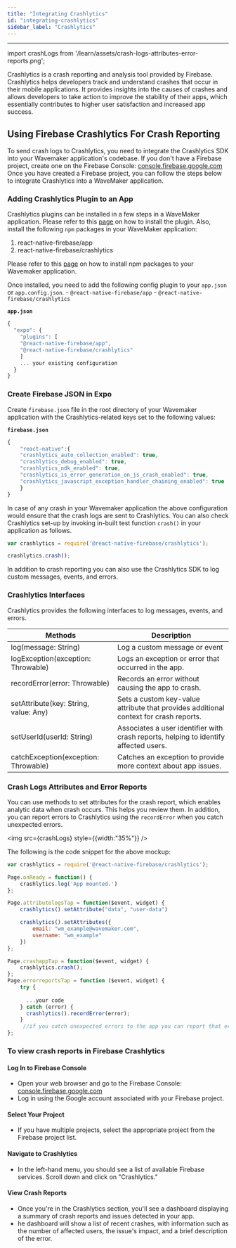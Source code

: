 ```yaml
---
title: "Integrating Crashlytics"
id: "integrating-crashlytics"
sidebar_label: "Crashlytics"
---
```

---
import crashLogs from '/learn/assets/crash-logs-attributes-error-reports.png';

Crashlytics is a crash reporting and analysis tool provided by Firebase. Crashlytics helps developers track and understand crashes that occur in their mobile applications. It provides insights into the causes of crashes and allows developers to take action to improve the stability of their apps, which essentially contributes to higher user satisfaction and increased app success.

## Using Firebase Crashlytics For Crash Reporting
To send crash logs to Crashlytics, you need to integrate the Crashlytics SDK into your Wavemaker application's codebase.
If you don't have a Firebase project, create one on the Firebase Console: [console.firebase.google.com](https://console.firebase.google.com/)
Once you have created a Firebase project, you can follow the steps below to integrate Crashlytics into a WaveMaker application.

### Adding Crashlytics Plugin to an App

Crashlytics plugins can be installed in a few steps in a WaveMaker application. Please refer to this [page](https://docs.wavemaker.com/learn/react-native/third-party-expo-plugins#expo)
on how to install the plugin. Also, install the following `npm` packages in your WaveMaker application:

1. react-native-firebase/app
2. react-native-firebase/crashlytics

Please refer to this [page](https://docs.wavemaker.com/learn/react-native/third-party-expo-plugins#npm) on how to install npm packages to your Wavemaker application.

Once installed, you need to add the following config plugin to your `app.json` or `app.config.json`.
    - `@react-native-firebase/app`
    - `@react-native-firebase/crashlytics` 

**`app.json`**

```javascript
{
  "expo": {
    "plugins": [
    "@react-native-firebase/app",
    "@react-native-firebase/crashlytics"
    ]
    ... your existing configuration 
  }
}
```

### Create Firebase JSON in Expo

Create `firebase.json` file in the root directory of your Wavemaker application with the Crashlytics-related keys set to the following values: 

**`firebase.json`**

```javascript
{
    "react-native":{
    "crashlytics_auto_collection_enabled": true,
    "crashlytics_debug_enabled": true,
    "crashlytics_ndk_enabled": true,
    "crashlytics_is_error_generation_on_js_crash_enabled": true,
    "crashlytics_javascript_exception_handler_chaining_enabled": true
    }
}
```

In case of any crash in your Wavemaker application the above configuration would ensure that the crash logs are sent to Crashlytics.
You can also check Crashlytics set-up by invoking in-built test function `crash()` in your application as follows.

```javascript
var crashlytics = require('@react-native-firebase/crashlytics');

crashlytics.crash();
```
In addition to crash reporting you can also use the Crashlytics SDK to log custom messages, events, and errors.


### Crashlytics Interfaces

Crashlytics provides the following interfaces to log messages, events, and errors.

| Methods | Description |
| ------- | ------- |
| log(message: String) | Log a custom message or event |
| logException(exception: Throwable) | Logs an exception or error that occurred in the app. |
| recordError(error: Throwable) | Records an error without causing the app to crash. |
| setAttribute(key: String, value: Any) | Sets a custom key-value attribute that provides additional context for crash reports. |
| setUserId(userId: String) | Associates a user identifier with crash reports, helping to identify affected users. |
| catchException(exception: Throwable) | Catches an exception to provide more context about app issues. |


### Crash Logs Attributes and Error Reports

You can use methods to set attributes for the crash report, which enables analytic data when crash occurs. This helps you review them. In addition, you can report errors to Crashlytics using the `recordError` when you catch unexpected errors.

<img src={crashLogs} style={{width:"35%"}} />

The following is the code snippet for the above mockup:

```javascript
var crashlytics = require('@react-native-firebase/crashlytics');

Page.onReady = function() {
    crashlytics.log('App mounted.')
};

Page.attributelogsTap = function($event, widget) {
    crashlytics().setAttribute("data", "user-data")

    crashlytics().setAttributes({
        email: "wm_example@wavemaker.com",
        username: "wm_example"
    })
};

Page.crashappTap = function($event, widget) {
    crashlytics.crash();
};
Page.errorreportsTap = function ($event, widget) { 
    try {
      
      ...your code 
    } catch (error) {
      crashlytics().recordError(error);
    }
     //if you catch unexpected errors to the app you can report that error to Crashlytics using the `recordError` method.
};
```

### To view crash reports in Firebase Crashlytics

#### Log In to Firebase Console
- Open your web browser and go to the Firebase Console: [console.firebase.google.com](https://console.firebase.google.com/)
- Log in using the Google account associated with your Firebase project.

#### Select Your Project
- If you have multiple projects, select the appropriate project from the Firebase project list.

#### Navigate to Crashlytics
- In the left-hand menu, you should see a list of available Firebase services. Scroll down and click on "Crashlytics."

#### View Crash Reports
- Once you're in the Crashlytics section, you'll see a dashboard displaying a summary of crash reports and issues detected in your app.
- he dashboard will show a list of recent crashes, with information such as the number of affected users, the issue's impact, and a brief description of the error.

